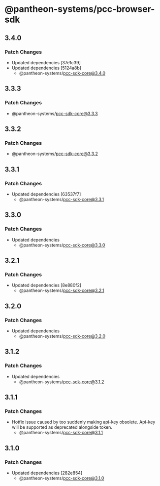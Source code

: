 # @pantheon-systems/pcc-browser-sdk

## 3.4.0

### Patch Changes

- Updated dependencies [37e1c39]
- Updated dependencies [5124a8b]
  - @pantheon-systems/pcc-sdk-core@3.4.0

## 3.3.3

### Patch Changes

- @pantheon-systems/pcc-sdk-core@3.3.3

## 3.3.2

### Patch Changes

- @pantheon-systems/pcc-sdk-core@3.3.2

## 3.3.1

### Patch Changes

- Updated dependencies [63537f7]
  - @pantheon-systems/pcc-sdk-core@3.3.1

## 3.3.0

### Patch Changes

- Updated dependencies
  - @pantheon-systems/pcc-sdk-core@3.3.0

## 3.2.1

### Patch Changes

- Updated dependencies [8e880f2]
  - @pantheon-systems/pcc-sdk-core@3.2.1

## 3.2.0

### Patch Changes

- Updated dependencies
  - @pantheon-systems/pcc-sdk-core@3.2.0

## 3.1.2

### Patch Changes

- Updated dependencies
  - @pantheon-systems/pcc-sdk-core@3.1.2

## 3.1.1

### Patch Changes

- Hotfix issue caused by too suddenly making api-key obsolete. Api-key will be
  supported as deprecated alongside token.
  - @pantheon-systems/pcc-sdk-core@3.1.1

## 3.1.0

### Patch Changes

- Updated dependencies [282e854]
  - @pantheon-systems/pcc-sdk-core@3.1.0
